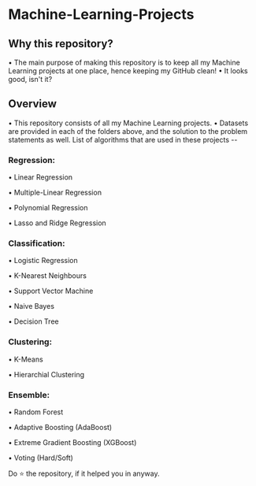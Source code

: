 # Machine-Learning-Projects

## Why this repository?
• The main purpose of making this repository is to keep all my Machine Learning projects at one place, hence keeping my GitHub clean!
• It looks good, isn't it?

## Overview
• This repository consists of all my Machine Learning projects.
• Datasets are provided in each of the folders above, and the solution to the problem statements as well.
List of algorithms that are used in these projects --

### Regression:
• Linear Regression

• Multiple-Linear Regression

• Polynomial Regression

• Lasso and Ridge Regression

### Classification:
• Logistic Regression

• K-Nearest Neighbours

• Support Vector Machine

• Naive Bayes

• Decision Tree

### Clustering:

• K-Means

• Hierarchial Clustering

### Ensemble:
• Random Forest

• Adaptive Boosting (AdaBoost)

• Extreme Gradient Boosting (XGBoost)

• Voting (Hard/Soft)


Do ⭐ the repository, if it helped you in anyway.
